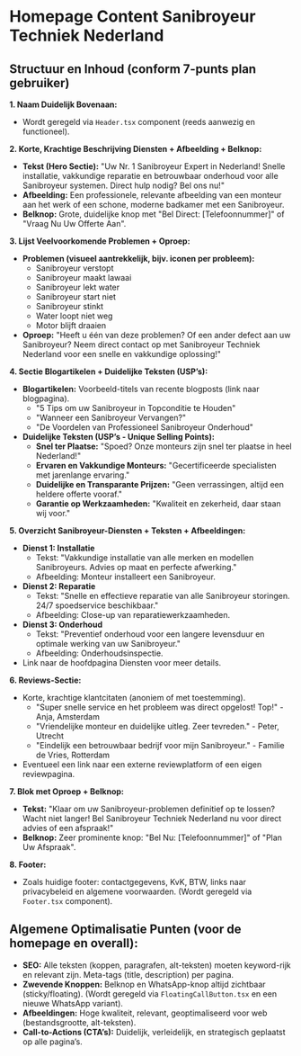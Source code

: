 # Homepage Content Sanibroyeur Techniek Nederland

## Structuur en Inhoud (conform 7-punts plan gebruiker)

**1. Naam Duidelijk Bovenaan:**
   *   Wordt geregeld via `Header.tsx` component (reeds aanwezig en functioneel).

**2. Korte, Krachtige Beschrijving Diensten + Afbeelding + Belknop:**
   *   **Tekst (Hero Sectie):** "Uw Nr. 1 Sanibroyeur Expert in Nederland! Snelle installatie, vakkundige reparatie en betrouwbaar onderhoud voor alle Sanibroyeur systemen. Direct hulp nodig? Bel ons nu!"
   *   **Afbeelding:** Een professionele, relevante afbeelding van een monteur aan het werk of een schone, moderne badkamer met een Sanibroyeur.
   *   **Belknop:** Grote, duidelijke knop met "Bel Direct: [Telefoonnummer]" of "Vraag Nu Uw Offerte Aan".

**3. Lijst Veelvoorkomende Problemen + Oproep:**
   *   **Problemen (visueel aantrekkelijk, bijv. iconen per probleem):**
        *   Sanibroyeur verstopt
        *   Sanibroyeur maakt lawaai
        *   Sanibroyeur lekt water
        *   Sanibroyeur start niet
        *   Sanibroyeur stinkt
        *   Water loopt niet weg
        *   Motor blijft draaien
   *   **Oproep:** "Heeft u één van deze problemen? Of een ander defect aan uw Sanibroyeur? Neem direct contact op met Sanibroyeur Techniek Nederland voor een snelle en vakkundige oplossing!"

**4. Sectie Blogartikelen + Duidelijke Teksten (USP’s):**
   *   **Blogartikelen:** Voorbeeld-titels van recente blogposts (link naar blogpagina).
        *   "5 Tips om uw Sanibroyeur in Topconditie te Houden"
        *   "Wanneer een Sanibroyeur Vervangen?"
        *   "De Voordelen van Professioneel Sanibroyeur Onderhoud"
   *   **Duidelijke Teksten (USP’s - Unique Selling Points):**
        *   **Snel ter Plaatse:** "Spoed? Onze monteurs zijn snel ter plaatse in heel Nederland!"
        *   **Ervaren en Vakkundige Monteurs:** "Gecertificeerde specialisten met jarenlange ervaring."
        *   **Duidelijke en Transparante Prijzen:** "Geen verrassingen, altijd een heldere offerte vooraf."
        *   **Garantie op Werkzaamheden:** "Kwaliteit en zekerheid, daar staan wij voor."

**5. Overzicht Sanibroyeur-Diensten + Teksten + Afbeeldingen:**
   *   **Dienst 1: Installatie**
        *   Tekst: "Vakkundige installatie van alle merken en modellen Sanibroyeurs. Advies op maat en perfecte afwerking."
        *   Afbeelding: Monteur installeert een Sanibroyeur.
   *   **Dienst 2: Reparatie**
        *   Tekst: "Snelle en effectieve reparatie van alle Sanibroyeur storingen. 24/7 spoedservice beschikbaar."
        *   Afbeelding: Close-up van reparatiewerkzaamheden.
   *   **Dienst 3: Onderhoud**
        *   Tekst: "Preventief onderhoud voor een langere levensduur en optimale werking van uw Sanibroyeur."
        *   Afbeelding: Onderhoudsinspectie.
   *   Link naar de hoofdpagina Diensten voor meer details.

**6. Reviews-Sectie:**
   *   Korte, krachtige klantcitaten (anoniem of met toestemming).
        *   "Super snelle service en het probleem was direct opgelost! Top!" - Anja, Amsterdam
        *   "Vriendelijke monteur en duidelijke uitleg. Zeer tevreden." - Peter, Utrecht
        *   "Eindelijk een betrouwbaar bedrijf voor mijn Sanibroyeur." - Familie de Vries, Rotterdam
   *   Eventueel een link naar een externe reviewplatform of een eigen reviewpagina.

**7. Blok met Oproep + Belknop:**
   *   **Tekst:** "Klaar om uw Sanibroyeur-problemen definitief op te lossen? Wacht niet langer! Bel Sanibroyeur Techniek Nederland nu voor direct advies of een afspraak!"
   *   **Belknop:** Zeer prominente knop: "Bel Nu: [Telefoonnummer]" of "Plan Uw Afspraak".

**8. Footer:**
   *   Zoals huidige footer: contactgegevens, KvK, BTW, links naar privacybeleid en algemene voorwaarden. (Wordt geregeld via `Footer.tsx` component).

## Algemene Optimalisatie Punten (voor de homepage en overall):
*   **SEO:** Alle teksten (koppen, paragrafen, alt-teksten) moeten keyword-rijk en relevant zijn. Meta-tags (title, description) per pagina.
*   **Zwevende Knoppen:** Belknop en WhatsApp-knop altijd zichtbaar (sticky/floating). (Wordt geregeld via `FloatingCallButton.tsx` en een nieuwe WhatsApp variant).
*   **Afbeeldingen:** Hoge kwaliteit, relevant, geoptimaliseerd voor web (bestandsgrootte, alt-teksten).
*   **Call-to-Actions (CTA’s):** Duidelijk, verleidelijk, en strategisch geplaatst op alle pagina’s.

